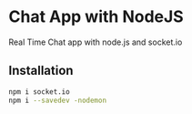 # Chat App with NodeJS
Real Time Chat app with node.js and socket.io

## Installation
```bash
npm i socket.io
npm i --savedev -nodemon
```
